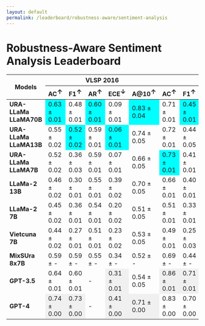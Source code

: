```yaml
---
layout: default
permalink: /leaderboard/robustness-aware/sentiment-analysis
---
```

# Robustness-Aware Sentiment Analysis Leaderboard

<table class="table table-bordered table-sm w-100 dtHorizontalTable" cellspacing="0">
    <thead>
        <tr>
            <th rowspan="2" class="text-center align-middle"><b>Models</b></th>
            <th colspan="5" class="text-center"><b>VLSP 2016</b></th>
            <th colspan="5" class="text-center"><b>UiT-VSFC</b></th>
        </tr>
        <tr>
            <th class="text-center"><b>AC<span style="vertical-align: super;">↑</span></b></th>
            <th class="text-center"><b>F1<span style="vertical-align: super;">↑</span></b></th>
            <th class="text-center"><b>AR<span style="vertical-align: super;">↑</span></b></th>
            <th class="text-center"><b>ECE<span style="vertical-align: super;">↓</span></b></th>
            <th class="text-center"><b>A@10<span style="vertical-align: super;">↑</span></b></th>
            <th class="text-center"><b>AC<span style="vertical-align: super;">↑</span></b></th>
            <th class="text-center"><b>F1<span style="vertical-align: super;">↑</span></b></th>
            <th class="text-center"><b>AR<span style="vertical-align: super;">↑</span></b></th>
            <th class="text-center"><b>ECE<span style="vertical-align: super;">↓</span></b></th>
            <th class="text-center"><b>A@10<span style="vertical-align: super;">↑</span></b></th>
        </tr>
    </thead>
    <tbody>
        <tr>
            <td class="text-center"><b>URA-LLaMa LLaMA70B</b></td>
            <td class="text-center" style="background-color: cyan;">0.63 ± 0.01</td>
            <td class="text-center">0.48 ± 0.01</td>
            <td class="text-center" style="background-color: cyan;">0.60 ± 0.01</td>
            <td class="text-center">0.09 ± 0.01</td>
            <td class="text-center" style="background-color: cyan;">0.83 ± 0.04</td>
            <td class="text-center">0.71 ± 0.01</td>
            <td class="text-center" style="background-color: cyan;">0.45 ± 0.01</td>
            <td class="text-center" style="background-color: cyan;">0.80 ± 0.01</td>
            <td class="text-center" style="background-color: cyan;">0.08 ± 0.01</td>
            <td class="text-center" style="background-color: cyan;">0.99 ± 0.01</td>
        </tr>
        <tr>
            <td class="text-center"><b>URA-LLaMa LLaMA13B</b></td>
            <td class="text-center">0.55 ± 0.02</td>
            <td class="text-center" style="background-color: cyan;">0.52 ± 0.02</td>
            <td class="text-center">0.59 ± 0.01</td>
            <td class="text-center" style="background-color: cyan;">0.06 ± 0.01</td>
            <td class="text-center">0.74 ± 0.05</td>
            <td class="text-center">0.72 ± 0.01</td>
            <td class="text-center">0.44 ± 0.05</td>
            <td class="text-center">0.77 ± 0.01</td>
            <td class="text-center">0.18 ± 0.01</td>
            <td class="text-center">0.77 ± 0.02</td>
        </tr>
        <tr>
            <td class="text-center"><b>URA-LLaMa LLaMA7B</b></td>
            <td class="text-center">0.52 ± 0.02</td>
            <td class="text-center">0.36 ± 0.03</td>
            <td class="text-center">0.59 ± 0.01</td>
            <td class="text-center">0.07 ± 0.01</td>
            <td class="text-center">0.66 ± 0.05</td>
            <td class="text-center" style="background-color: cyan;">0.73 ± 0.01</td>
            <td class="text-center">0.41 ± 0.01</td>
            <td class="text-center">0.71 ± 0.01</td>
            <td class="text-center">0.16 ± 0.01</td>
            <td class="text-center">0.87 ± 0.02</td>
        </tr>
        <tr>
            <td class="text-center"><b>LLaMa-2 13B</b></td>
            <td class="text-center">0.46 ± 0.02</td>
            <td class="text-center">0.30 ± 0.01</td>
            <td class="text-center">0.55 ± 0.01</td>
            <td class="text-center">0.39 ± 0.02</td>
            <td class="text-center">0.70 ± 0.05</td>
            <td class="text-center">0.66 ± 0.01</td>
            <td class="text-center">0.40 ± 0.01</td>
            <td class="text-center">0.63 ± 0.01</td>
            <td class="text-center">0.11 ± 0.01</td>
            <td class="text-center">0.89 ± 0.02</td>
        </tr>
        <tr>
            <td class="text-center"><b>LLaMa-2 7B</b></td>
            <td class="text-center">0.45 ± 0.02</td>
            <td class="text-center">0.36 ± 0.01</td>
            <td class="text-center">0.54 ± 0.01</td>
            <td class="text-center">0.20 ± 0.02</td>
            <td class="text-center">0.51 ± 0.05</td>
            <td class="text-center">0.51 ± 0.01</td>
            <td class="text-center">0.33 ± 0.01</td>
            <td class="text-center">0.65 ± 0.01</td>
            <td class="text-center">0.15 ± 0.01</td>
            <td class="text-center">0.80 ± 0.02</td>
        </tr>
        <tr>
            <td class="text-center"><b>Vietcuna 7B</b></td>
            <td class="text-center">0.44 ± 0.02</td>
            <td class="text-center">0.27 ± 0.01</td>
            <td class="text-center">0.51 ± 0.01</td>
            <td class="text-center">0.23 ± 0.02</td>
            <td class="text-center">0.53 ± 0.05</td>
            <td class="text-center">0.49 ± 0.01</td>
            <td class="text-center">0.25 ± 0.03</td>
            <td class="text-center">0.46 ± 0.01</td>
            <td class="text-center">0.33 ± 0.01</td>
            <td class="text-center">0.34 ± 0.03</td>
        </tr>
        <tr>
            <td class="text-center"><b>MixSUra 8x7B</b></td>
            <td class="text-center">0.59 ± -</td>
            <td class="text-center">0.59 ± -</td>
            <td class="text-center">0.55 ± -</td>
            <td class="text-center">0.34 ± -</td>
            <td class="text-center">0.52 ± -</td>
            <td class="text-center">0.69 ± -</td>
            <td class="text-center">0.44 ± -</td>
            <td class="text-center">0.61 ± -</td>
            <td class="text-center">0.29 ± -</td>
            <td class="text-center">0.66 ± -</td>
        </tr>
        <tr>
            <td class="text-center"><b>GPT-3.5</b></td>
            <td class="text-center">0.64 ± 0.01</td>
            <td class="text-center">0.60 ± 0.01</td>
            <td class="text-center">-</td>
            <td class="text-center" style="background-color: #f0f0f0;">0.31 ± 0.01</td>
            <td class="text-center">0.54 ± 0.05</td>
            <td class="text-center" style="background-color: #f0f0f0;">0.86 ± 0.01</td>
            <td class="text-center" style="background-color: #f0f0f0;">0.71 ± 0.01</td>
            <td class="text-center">-</td>
            <td class="text-center" style="background-color: #f0f0f0;">0.53 ± 0.01</td>
            <td class="text-center">0.86 ± 0.02</td>
        </tr>
        <tr>
            <td class="text-center"><b>GPT-4</b></td>
            <td class="text-center" style="background-color: #f0f0f0;">0.74 ± 0.00</td>
            <td class="text-center" style="background-color: #f0f0f0;">0.73 ± 0.00</td>
            <td class="text-center">-</td>
            <td class="text-center" style="background-color: #f0f0f0;">0.41 ± 0.00</td>
            <td class="text-center" style="background-color: #f0f0f0;">0.71 ± 0.00</td>
            <td class="text-center">0.83 ± 0.00</td>
            <td class="text-center">0.70 ± 0.00</td>
            <td class="text-center">-</td>
            <td class="text-center" style="background-color: #f0f0f0;">0.50 ± 0.00</td>
            <td class="text-center" style="background-color: #f0f0f0;">0.85 ± 0.00</td>
        </tr>
    </tbody>
</table>
